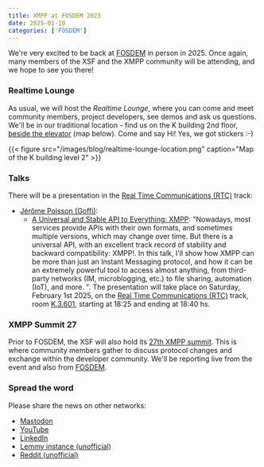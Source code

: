 ```yaml
---
title: XMPP at FOSDEM 2025
date: 2025-01-10
categories: ['FOSDEM']
---
```


We're very excited to be back at [FOSDEM](https://fosdem.org/2025/) in person in 2025.
Once again, many members of the XSF and the XMPP community will be attending, and we hope to see you there!

### Realtime Lounge

As usual, we will host the *Realtime Lounge*, where you can come and meet community members, project developers, see demos and ask us questions.
We'll be in our traditional location - find us on the K building 2nd floor, [beside the elevator](https://fosdem.org/2025/stands/) (map below).
Come and say Hi!
Yes, we got stickers :-)

{{< figure src="/images/blog/realtime-lounge-location.png" caption="Map of the K building level 2" >}}

### Talks

There will be a presentation in the [Real Time Communications (RTC)](https://fosdem.org/2025/schedule/track/rtc/) track:

- [Jérôme Poisson (Goffi)](https://fosdem.org/2025/schedule/speaker/jerome_poisson_goffi/):
    - [A Universal and Stable API to Everything: XMPP](https://fosdem.org/2025/schedule/event/fosdem-2025-5721-a-universal-and-stable-api-to-everything-xmpp/): "Nowadays, most services provide APIs with their own formats, and sometimes multiple versions, which may change over time. But there is a universal API, with an excellent track record of stability and backward compatibility: XMPP!.
    In this talk, I'll show how XMPP can be more than just an Instant Messaging protocol, and how it can be an extremely powerful tool to access almost anything, from third-party networks (IM, microblogging, etc.) to file sharing, automation (IoT), and more. ".
    The presentation will take place on Saturday, February 1st 2025, on the [Real Time Communications (RTC)](https://fosdem.org/2025/schedule/track/rtc/) track, room [K.3.601](https://fosdem.org/2025/schedule/room/k3601/), starting at 18:25 and ending at 18:40 hs.

### XMPP Summit 27

Prior to FOSDEM, the XSF will also hold its [27th XMPP summit](https://xmpp.org/2024/11/xmpp-summit-27/).
This is where community members gather to discuss protocol changes and exchange within the developer community.
We'll be reporting live from the event and also from [FOSDEM](https://fosdem.org/2025/).

### Spread the word

Please share the news on other networks:

- [Mastodon](https://fosstodon.org/@xmpp/)
- [YouTube](https://www.youtube.com/channel/UCf3Kq2ElJDFQhYDdjn18RuA)
- [LinkedIn](https://www.linkedin.com/company/xmpp-standards-foundation/)
- [Lemmy instance (unofficial)](https://slrpnk.net/c/xmpp)
- [Reddit (unofficial)](https://www.reddit.com/r/xmpp/)

